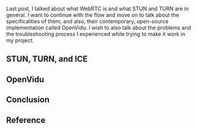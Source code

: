 ﻿---
categories: [ Study, WebRTC ]
tags: [ webrtc ] 
---
Last post, I talked about what WebRTC is and what STUN and TURN are in general. I want to continue with the flow and move on to talk about the specificalities of them, and also, their contemporary, open-source implementation called OpenVidu. I wish to also talk about the problems and the troubleshooting process I experienced while trying to make it work in my project.
## STUN, TURN, and ICE

  
## OpenVidu

 
## Conclusion 



## Reference



